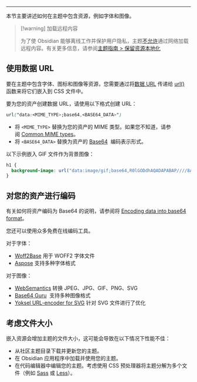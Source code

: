 
---
本节主要讲述如何在主题中包含资源，例如字体和图像。


> [!warning] 加载远程内容
> 
> 为了使 Obsidian 能够离线工作并保护用户隐私，主题[不允许](https://docs.obsidian.md/Developer+policies)通过网络加载远程内容。有关更多信息，请参阅[主题指南 > 保留资源本地化](https://docs.obsidian.md/Themes/App+themes/Theme+guidelines#Keep%20resources%20local)

## 使用数据 URL

要在主题中包含字体、图标和图像等资源，您需要通过将[数据 URL](https://developer.mozilla.org/en-US/docs/Web/HTTP/Basics_of_HTTP/Data_URLs) 传递给 [url()](https://developer.mozilla.org/en-US/docs/Web/CSS/url)  函数来将它们嵌入到 CSS 文件中。

要为您的资产创建数据 URL，请使用以下格式创建 URL：

```css
url("data:<MIME_TYPE>;base64,<BASE64_DATA>")
```

- 将 `<MIME_TYPE>` 替换为您的资产的 MIME 类型。如果您不知道，请参阅 [Common MIME types](https://developer.mozilla.org/en-US/docs/Web/HTTP/Basics_of_HTTP/MIME_types/Common_types)。
- 将 `<BASE64_DATA>` 替换为资产的 [Base64](https://en.wikipedia.org/wiki/Base64)  编码表示形式。

以下示例嵌入 GIF 文件作为背景图像：

```css
h1 {
  background-image: url("data:image/gif;base64,R0lGODdhAQADAPABAP////8AACwAAAAAAQADAAACAgxQADs=")
}
```

## 对您的资产进行编码

有关如何将资产编码为 Base64 的说明，请参阅将 [Encoding data into base64 format](https://developer.mozilla.org/en-US/docs/Web/HTTP/Basics_of_HTTP/Data_URLs#encoding_data_into_base64_format)。

您还可以使用众多免费在线编码工具。

对于字体：

- [Woff2Base](https://hellogreg.github.io/woff2base/) 用于 WOFF2 字体文件
- [Aspose](https://products.aspose.app/font/base64) 支持多种字体格式

对于图像：

- [WebSemantics](https://websemantics.uk/tools/image-to-data-uri-converter/) 转换 JPEG、JPG、GIF、PNG、SVG
- [Base64 Guru](https://base64.guru/converter/encode/image)  支持多种图像格式
- [Yoksel URL-encoder for SVG](https://yoksel.github.io/url-encoder/) 针对 SVG 文件进行了优化

## 考虑文件大小

嵌入资源会增加主题的文件大小，这可能会导致在以下情况下性能不佳：

- 从社区主题目录下载并更新您的主题。
- 在 Obsidian 应用程序中加载并使用您的主题。
- 在代码编辑器中编辑您的主题。考虑使用 CSS 预处理器将主题分解为多个文件（例如 [Sass](https://sass-lang.com/) 或 [Less](https://lesscss.org/)）。